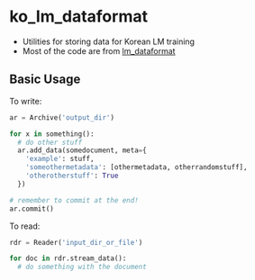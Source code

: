 # ko_lm_dataformat

- Utilities for storing data for Korean LM training
- Most of the code are from [lm_dataformat](https://github.com/leogao2/lm_dataformat)

## Basic Usage

To write:

```python
ar = Archive('output_dir')

for x in something():
  # do other stuff
  ar.add_data(somedocument, meta={
    'example': stuff,
    'someothermetadata': [othermetadata, otherrandomstuff],
    'otherotherstuff': True
  })

# remember to commit at the end!
ar.commit()
```

To read:

```python
rdr = Reader('input_dir_or_file')

for doc in rdr.stream_data():
  # do something with the document
```
